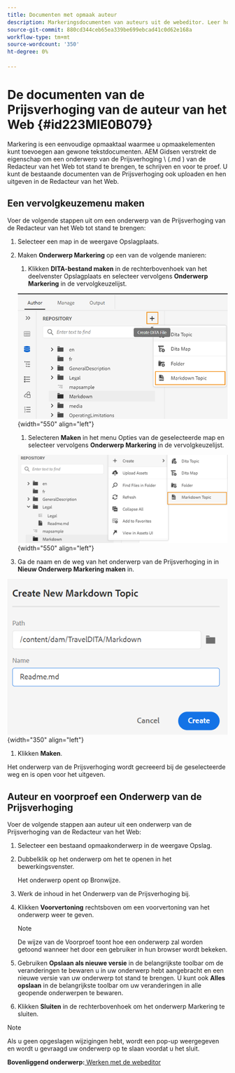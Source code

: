 ```yaml
---
title: Documenten met opmaak auteur
description: Markeringsdocumenten van auteurs uit de webeditor. Leer hoe u een onderwerp over markeringen maakt, ontwerpt en er een voorvertoning van weergeeft in AEM hulplijnen.
source-git-commit: 880cd344ceb65ea339be699ebcad41c0d62e168a
workflow-type: tm+mt
source-wordcount: '350'
ht-degree: 0%

---
```


# De documenten van de Prijsverhoging van de auteur van het Web {#id223MIE0B079}

Markering is een eenvoudige opmaaktaal waarmee u opmaakelementen kunt toevoegen aan gewone tekstdocumenten. AEM Gidsen verstrekt de eigenschap om een onderwerp van de Prijsverhoging \ (.md \) van de Redacteur van het Web tot stand te brengen, te schrijven en voor te proef. U kunt de bestaande documenten van de Prijsverhoging ook uploaden en hen uitgeven in de Redacteur van het Web.

## Een vervolgkeuzemenu maken

Voer de volgende stappen uit om een onderwerp van de Prijsverhoging van de Redacteur van het Web tot stand te brengen:

1. Selecteer een map in de weergave Opslagplaats.
1. Maken **Onderwerp Markering** op een van de volgende manieren:
   1. Klikken **DITA-bestand maken** in de rechterbovenhoek van het deelvenster Opslagplaats en selecteer vervolgens **Onderwerp Markering** in de vervolgkeuzelijst.

   ![](images/create-markdown-dita-topic.png){width="550" align="left"}

   1. Selecteren **Maken** in het menu Opties van de geselecteerde map en selecteer vervolgens **Onderwerp Markering** in de vervolgkeuzelijst.

   ![](images/create-markdown-options-menu.png){width="550" align="left"}

1. Ga de naam en de weg van het onderwerp van de Prijsverhoging in in **Nieuw Onderwerp Markering maken** in.

![](images/create-markdown-dialog.png){width="350" align="left"}

1. Klikken **Maken**.

Het onderwerp van de Prijsverhoging wordt gecreeerd bij de geselecteerde weg en is open voor het uitgeven.

## Auteur en voorproef een Onderwerp van de Prijsverhoging

Voer de volgende stappen aan auteur uit een onderwerp van de Prijsverhoging van de Redacteur van het Web:

1. Selecteer een bestaand opmaakonderwerp in de weergave Opslag.
1. Dubbelklik op het onderwerp om het te openen in het bewerkingsvenster.

   Het onderwerp opent op Bronwijze.

1. Werk de inhoud in het Onderwerp van de Prijsverhoging bij.
1. Klikken **Voorvertoning** rechtsboven om een voorvertoning van het onderwerp weer te geven.

   >[!NOTE]
   >
   > De wijze van de Voorproef toont hoe een onderwerp zal worden getoond wanneer het door een gebruiker in hun browser wordt bekeken.

1. Gebruiken **Opslaan als nieuwe versie** in de belangrijkste toolbar om de veranderingen te bewaren u in uw onderwerp hebt aangebracht en een nieuwe versie van uw onderwerp tot stand te brengen. U kunt ook **Alles opslaan** in de belangrijkste toolbar om uw veranderingen in alle geopende onderwerpen te bewaren.

1. Klikken **Sluiten** in de rechterbovenhoek om het onderwerp Markering te sluiten.

>[!NOTE]
>
> Als u geen opgeslagen wijzigingen hebt, wordt een pop-up weergegeven en wordt u gevraagd uw onderwerp op te slaan voordat u het sluit.

**Bovenliggend onderwerp:**[ Werken met de webeditor](web-editor.md)
